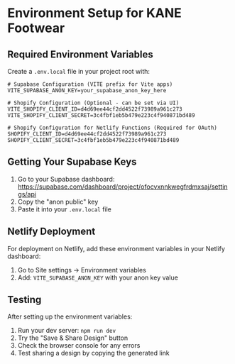 # Environment Setup for KANE Footwear

## Required Environment Variables

Create a `.env.local` file in your project root with:

```env
# Supabase Configuration (VITE prefix for Vite apps)
VITE_SUPABASE_ANON_KEY=your_supabase_anon_key_here

# Shopify Configuration (Optional - can be set via UI)
VITE_SHOPIFY_CLIENT_ID=d4d69ee44cf2dd4522f73989a961c273
VITE_SHOPIFY_CLIENT_SECRET=3c4fbf1eb5b479e223c4f940871bd489

# Shopify Configuration for Netlify Functions (Required for OAuth)
SHOPIFY_CLIENT_ID=d4d69ee44cf2dd4522f73989a961c273
SHOPIFY_CLIENT_SECRET=3c4fbf1eb5b479e223c4f940871bd489
```

## Getting Your Supabase Keys

1. Go to your Supabase dashboard: https://supabase.com/dashboard/project/ofocvxnnkwegfrdmxsaj/settings/api
2. Copy the "anon public" key
3. Paste it into your `.env.local` file

## Netlify Deployment

For deployment on Netlify, add these environment variables in your Netlify dashboard:

1. Go to Site settings → Environment variables
2. Add: `VITE_SUPABASE_ANON_KEY` with your anon key value

## Testing

After setting up the environment variables:

1. Run your dev server: `npm run dev`
2. Try the "Save & Share Design" button
3. Check the browser console for any errors
4. Test sharing a design by copying the generated link
